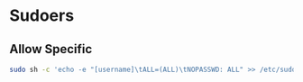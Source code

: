 # Sudoers

## Allow Specific

```sh
sudo sh -c 'echo -e "[username]\tALL=(ALL)\tNOPASSWD: ALL" >> /etc/sudoers.d/[username]'
```

